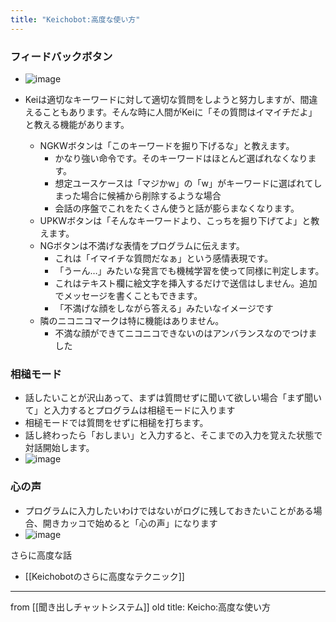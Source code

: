 ```yaml
---
title: "Keichobot:高度な使い方"
---
```


### フィードバックボタン
- ![image](https://gyazo.com/1a5e171ddaa9b12f6a154b3493ab57c9/thumb/1000)

- Keiは適切なキーワードに対して適切な質問をしようと努力しますが、間違えることもあります。そんな時に人間がKeiに「その質問はイマイチだよ」と教える機能があります。
    - NGKWボタンは「このキーワードを掘り下げるな」と教えます。
        - かなり強い命令です。そのキーワードはほとんど選ばれなくなります。
        - 想定ユースケースは「マジかw」の「w」がキーワードに選ばれてしまった場合に候補から削除するような場合
        - 会話の序盤でこれをたくさん使うと話が膨らまなくなります。
    - UPKWボタンは「そんなキーワードより、こっちを掘り下げてよ」と教えます。
    - NGボタンは不満げな表情をプログラムに伝えます。
        - これは「イマイチな質問だなぁ」という感情表現です。
        - 「うーん…」みたいな発言でも機械学習を使って同様に判定します。
        - これはテキスト欄に絵文字を挿入するだけで送信はしません。追加でメッセージを書くこともできます。
        - 「不満げな顔をしながら答える」みたいなイメージです
    - 隣のニコニコマークは特に機能はありません。
        - 不満な顔ができてニコニコできないのはアンバランスなのでつけました

### 相槌モード
- 話したいことが沢山あって、まずは質問せずに聞いて欲しい場合「まず聞いて」と入力するとプログラムは相槌モードに入ります
- 相槌モードでは質問をせずに相槌を打ちます。
- 話し終わったら「おしまい」と入力すると、そこまでの入力を覚えた状態で対話開始します。
- ![image](https://gyazo.com/310940b6b4f5e2f7d7b0159a86a050f8/thumb/1000)


### 心の声
- プログラムに入力したいわけではないがログに残しておきたいことがある場合、開きカッコで始めると「心の声」になります
- ![image](https://gyazo.com/90c8661dfd37ffbe8ba9a671802d16fe/thumb/1000)

さらに高度な話
- [[Keichobotのさらに高度なテクニック]]

---
from [[聞き出しチャットシステム]]
old title: Keicho:高度な使い方

